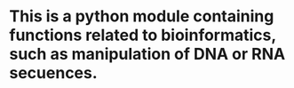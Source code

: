 # This is a python module containing functions related to bioinformatics, such as manipulation of DNA or RNA secuences.
